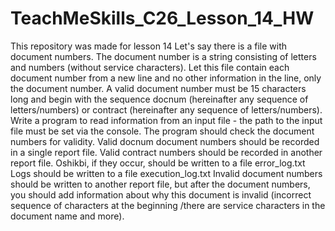 # TeachMeSkills_C26_Lesson_14_HW
This repository was made for lesson 14
Let's say there is a file with document numbers.
The document number is a string consisting of letters and numbers (without service characters).
Let this file contain each document number from a new line and no
other information in the line, only the document number.
A valid document number must be 15 characters long and begin with the sequence
docnum (hereinafter any sequence of letters/numbers) or contract (hereinafter any sequence of letters/numbers).
Write a program to read information from an input file - the path to the input
file must be set via the console.
The program should check the document numbers for validity.
Valid docnum document numbers should be recorded in a single report file.
Valid contract numbers should be recorded in another report file.
Oshikbi, if they occur, should be written to a file error_log.txt
Logs should be written to a file execution_log.txt
Invalid document numbers should be written to another report file, but after
the document numbers, you should add information about why this document
is invalid (incorrect sequence of characters at the beginning /there are service characters in the document name and more).
